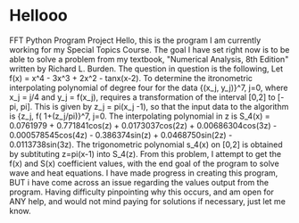 # Hellooo
FFT Python Program Project
Hello, this is the program I am currently working for my Special Topics Course. The goal I have set right now is to be able to solve a problem from my textbook, "Numerical Analysis, 8th Edition" written by Richard L. Burden.
The question in question is the following,
Let f(x) = x^4 - 3x^3 + 2x^2 - tanx(x-2). To determine the itronometric interpolating polynomial of degree four for the data {(x_j, y_j)}^7, j=0, where x_j = j/4 and y_j = f(x_j), requires a transformation of the interval [0,2] to [-pi, pi]. This is given by z_j = pi(x_j -1), so that the input data to the algorithm is {z_j, f( 1+(z_j/pi)}^7, j=0. The interpolating polynomial in z is S_4(x) = 0.0761979 + 0.771841cos(z) + 0.0173037cos(2z) + 0.00686304cos(3z) - 0.000578545cos(4z) - 0.386374sin(z) + 0.0468750sin(2z) - 0.0113738sin(3z). The trigonometric polynomial s_4(x) on [0,2] is obtained by subtituting z=pi(x-1) into S_4(z).
From this problem, I attempt to get the f(x) and S(x) coefficient values, with the end goal of the program to solve wave and heat equations.
I have made progress in creating this program, BUT i have come across an issue regarding the values output from the program. Having difficulty pinpointing why this occurs, and am open for ANY help, and would not mind paying for solutions if necessary, just let me know.
